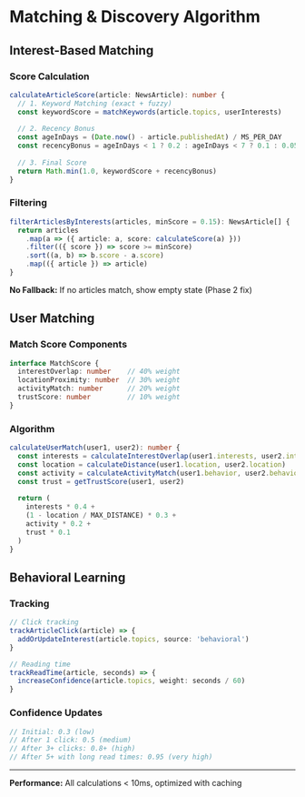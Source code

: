# Matching & Discovery Algorithm

## Interest-Based Matching

### Score Calculation

```typescript
calculateArticleScore(article: NewsArticle): number {
  // 1. Keyword Matching (exact + fuzzy)
  const keywordScore = matchKeywords(article.topics, userInterests)
  
  // 2. Recency Bonus
  const ageInDays = (Date.now() - article.publishedAt) / MS_PER_DAY
  const recencyBonus = ageInDays < 1 ? 0.2 : ageInDays < 7 ? 0.1 : 0.05
  
  // 3. Final Score
  return Math.min(1.0, keywordScore + recencyBonus)
}
```

### Filtering

```typescript
filterArticlesByInterests(articles, minScore = 0.15): NewsArticle[] {
  return articles
    .map(a => ({ article: a, score: calculateScore(a) }))
    .filter(({ score }) => score >= minScore)
    .sort((a, b) => b.score - a.score)
    .map(({ article }) => article)
}
```

**No Fallback:** If no articles match, show empty state (Phase 2 fix)

## User Matching

### Match Score Components

```typescript
interface MatchScore {
  interestOverlap: number    // 40% weight
  locationProximity: number  // 30% weight
  activityMatch: number      // 20% weight
  trustScore: number         // 10% weight
}
```

### Algorithm

```typescript
calculateUserMatch(user1, user2): number {
  const interests = calculateInterestOverlap(user1.interests, user2.interests)
  const location = calculateDistance(user1.location, user2.location)
  const activity = calculateActivityMatch(user1.behavior, user2.behavior)
  const trust = getTrustScore(user1, user2)
  
  return (
    interests * 0.4 +
    (1 - location / MAX_DISTANCE) * 0.3 +
    activity * 0.2 +
    trust * 0.1
  )
}
```

## Behavioral Learning

### Tracking

```typescript
// Click tracking
trackArticleClick(article) => {
  addOrUpdateInterest(article.topics, source: 'behavioral')
}

// Reading time
trackReadTime(article, seconds) => {
  increaseConfidence(article.topics, weight: seconds / 60)
}
```

### Confidence Updates

```typescript
// Initial: 0.3 (low)
// After 1 click: 0.5 (medium)
// After 3+ clicks: 0.8+ (high)
// After 5+ with long read times: 0.95 (very high)
```

---

**Performance:** All calculations < 10ms, optimized with caching
